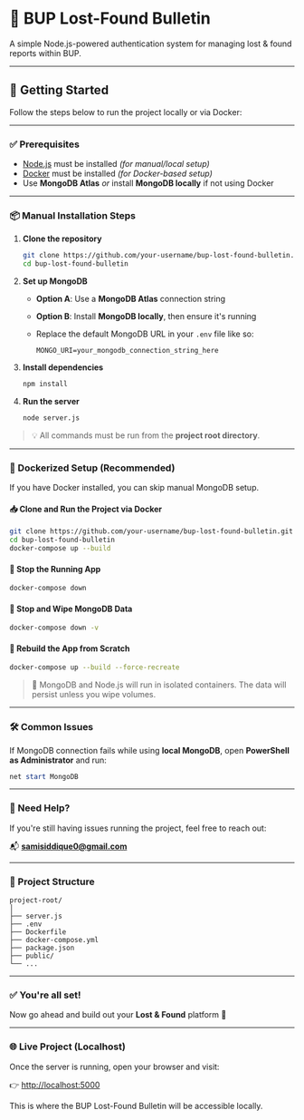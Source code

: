 # 🎒 BUP Lost-Found Bulletin

A simple Node.js-powered authentication system for managing lost & found reports within BUP.

---

## 🚀 Getting Started

Follow the steps below to run the project locally or via Docker:

---

### ✅ Prerequisites

- [Node.js](https://nodejs.org/) must be installed *(for manual/local setup)*
- [Docker](https://www.docker.com/) must be installed *(for Docker-based setup)*
- Use **MongoDB Atlas** _or_ install **MongoDB locally** if not using Docker

---

### 📦 Manual Installation Steps

1. **Clone the repository**

   ```bash
   git clone https://github.com/your-username/bup-lost-found-bulletin.git
   cd bup-lost-found-bulletin
   ```

2. **Set up MongoDB**

   - **Option A**: Use a **MongoDB Atlas** connection string  
   - **Option B**: Install **MongoDB locally**, then ensure it's running  
   - Replace the default MongoDB URL in your `.env` file like so:

     ```env
     MONGO_URI=your_mongodb_connection_string_here
     ```

3. **Install dependencies**

   ```bash
   npm install
   ```

4. **Run the server**

   ```bash
   node server.js
   ```

> 💡 All commands must be run from the **project root directory**.

---

### 🐳 Dockerized Setup (Recommended)

If you have Docker installed, you can skip manual MongoDB setup.

#### 📥 Clone and Run the Project via Docker

```bash
git clone https://github.com/your-username/bup-lost-found-bulletin.git
cd bup-lost-found-bulletin
docker-compose up --build
```

#### 🛑 Stop the Running App

```bash
docker-compose down
```

#### 🧨 Stop and Wipe MongoDB Data

```bash
docker-compose down -v
```

#### 🔁 Rebuild the App from Scratch

```bash
docker-compose up --build --force-recreate
```

> 📌 MongoDB and Node.js will run in isolated containers. The data will persist unless you wipe volumes.

---

### 🛠 Common Issues

If MongoDB connection fails while using **local MongoDB**, open **PowerShell as Administrator** and run:

```powershell
net start MongoDB
```

---

### 📨 Need Help?

If you're still having issues running the project, feel free to reach out:

📬 **samisiddique0@gmail.com**

---

### 📁 Project Structure

```
project-root/
│
├── server.js
├── .env
├── Dockerfile
├── docker-compose.yml
├── package.json
├── public/
└── ...
```

---

### ✅ You're all set!

Now go ahead and build out your **Lost & Found** platform 🚀

---

### 🌐 Live Project (Localhost)

Once the server is running, open your browser and visit:

👉 [http://localhost:5000](http://localhost:5000)

This is where the BUP Lost-Found Bulletin will be accessible locally.